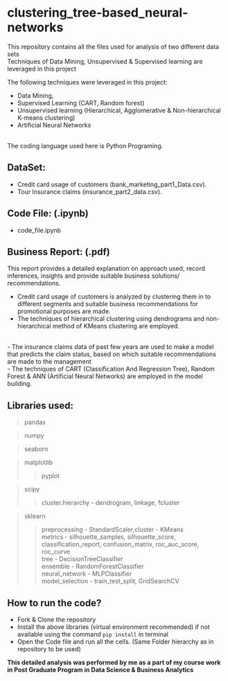 # clustering_tree-based_neural-networks
This repository contains all the files used for analysis of two different data sets<br>
Techniques of Data Mining, Unsupervised &amp; Supervised learning are leveraged in this project

The following techniques were leveraged in this project:
- Data Mining,
- Supervised Learning (CART, Random forest)
- Unsupervised learning (Hierarchical, Agglomerative & Non-hierarchical K-means clustering)
- Artificial Neural Networks
<br>
The coding language used here is Python Programing.

## DataSet:
- Credit card usage of customers (bank_marketing_part1_Data.csv).
- Tour Insurance claims (insurance_part2_data.csv).

## Code File: (.ipynb)
- code_file.ipynb

## Business Report: (.pdf)
This report provides a detailed explanation on approach used, record inferences, insights and provide suitable business solutions/ recommendations.<br>

- Credit card usage of customers is analyzed by clustering them in to different segments and suitable business recommendations for promotional purposes are made. <br>
- The techniques of hierarchical clustering using dendrograms and non-hierarchical method of KMeans clustering are employed.<br>
<br>
- The insurance claims data of past few years are used to make a model that predicts the claim status, based on which suitable recommendations are made to the management<br>
- The techniques of CART (Classification And Regression Tree), Random Forest & ANN (Artificial Neural Networks) are employed in the model building.  

## Libraries used:
> pandas<br>

> numpy<br>

> seaborn<br>

> matplotlib<br>
> > pyplot

> scipy<br>
> > cluster.hierarchy - dendrogram, linkage, fcluster 

> sklearn<br>
> > preprocessing - StandardScaler,cluster - KMeans<br>
> > metrics - silhouette_samples, silhouette_score, classification_report, confusion_matrix, roc_auc_score, roc_curve<br>
> > tree - DecisionTreeClassifier<br>
> > ensemble - RandomForestClassifier<br>
> > neural_network - MLPClassifier<br>
> > model_selection - train_test_split, GridSearchCV<br>

## How to run the code?
- Fork & Clone the repository
- Install the above libraries (virtual environment recommended) if not available using the command `pip install` in terminal
- Open the Code file and run all the cells. (Same Folder hierarchy as in repository to be used)



**This detailed analysis was performed by me as a part of my course work in Post Graduate Program in Data Science & Business Analytics**
 



